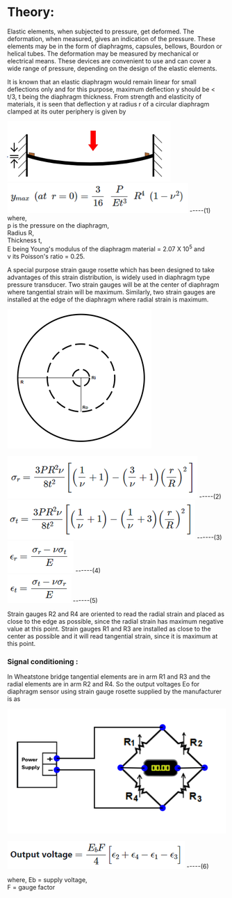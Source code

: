 # Theory:

Elastic elements, when subjected to pressure, get deformed. The deformation, when measured, gives an indication of the pressure. These elements may be in the form of diaphragms, capsules, bellows, Bourdon or helical tubes. The deformation may be measured by mechanical or electrical means. These devices are convenient to use and can cover a wide range of pressure, depending on the design of the elastic elements.

It is known that an elastic diaphragm would remain linear for small deflections only and for this purpose, maximum deflection y should be < t/3, t being the diaphragm thickness.
From strength and elasticity of materials, it is seen that deflection y at radius r of a circular diaphragm clamped at its outer periphery is given by

![1](images/img_1.PNG) <br>
![2](images/F_1.PNG) -----(1)<br>
where,<br> 
  p is the pressure on the diaphragm,<br>
  Radius R,<br>
  Thickness t, <br>
  E being Young's modulus of the diaphragm material = 2.07 X 10<sup>5</sup> and <br>
  ν its Poisson's ratio = 0.25.<br>



A special purpose strain gauge rosette which has been designed to take advantages of this strain distribution, is widely used in diaphragm type pressure transducer. Two strain gauges will be at the center of diaphragm where tangential strain will be maximum. Similarly, two strain gauges are installed at the edge of the diaphragm where radial strain is maximum.

![3](images/img_2.PNG) <br>

![4](images/F_4.PNG) -----(2)<br>
![5](images/F_5.PNG) ------(3)<br>
![6](images/F_2.PNG) ------(4)<br>
![7](images/F_3.PNG) ------(5)<br>

Strain gauges R2 and R4 are oriented to read the radial strain and placed as close to the edge as possible, since the radial strain has maximum negative value at this point.
Strain gauges R1 and R3 are installed as close to the center as possible and it will read tangential strain, since it is maximum at this point.

### Signal conditioning : 

In Wheatstone bridge tangential elements are in arm R1 and R3 and the radial elements are in arm R2 and R4. So the output voltages Eo for diaphragm sensor using strain gauge rosette supplied by the manufacturer is as 

![8](images/wheatStoneOP.png)

![9](images/F_6.PNG) -----(6)<br>

where, Eb = supply voltage,<br>
 F = gauge factor